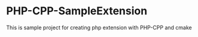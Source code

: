 # PHP-CPP-SampleExtension
This is sample project for creating php extension with PHP-CPP and cmake


